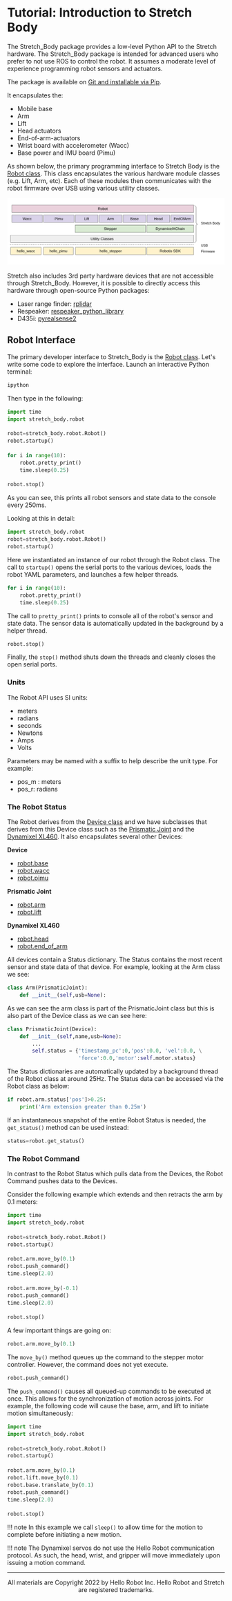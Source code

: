 # Tutorial: Introduction to Stretch Body
The Stretch_Body package provides a low-level Python API to the Stretch hardware.  The Stretch_Body package is intended for advanced users who prefer to not use ROS to control the robot. It assumes a moderate level of experience programming robot sensors and actuators.

The package is available on [Git and installable via Pip](https://github.com/hello-robot/stretch_body).

It encapsulates the:

* Mobile base 
* Arm 
* Lift 
* Head actuators
* End-of-arm-actuators
* Wrist board with accelerometer (Wacc)
* Base power and IMU board (Pimu)

As shown below, the primary programming interface to Stretch Body is the [Robot class](https://github.com/hello-robot/stretch_body/blob/master/body/stretch_body/robot.py). This class encapsulates the various hardware module classes  (e.g. Lift, Arm, etc). Each of these modules then communicates with the robot firmware over USB using various utility classes.

![alt_text](images/stretch_body_overview.png "image_tooltip")

Stretch also includes 3rd party hardware devices that are not accessible through Stretch_Body. However, it is possible to directly access this hardware through open-source Python packages:

* Laser range finder:  [rplidar](https://github.com/SkoltechRobotics/rplidar)
* Respeaker: [respeaker_python_library](https://github.com/respeaker/respeaker_python_library)
* D435i: [pyrealsense2](https://pypi.org/project/pyrealsense2/)


## Robot Interface

The primary developer interface to  Stretch_Body is the [Robot class](https://github.com/hello-robot/stretch_body/blob/master/body/stretch_body/robot.py).  Let's write some code to explore the interface. Launch an interactive Python terminal:

```{.bash .shell-prompt}
ipython
```

Then type in the following:

```python linenums="1"
import time
import stretch_body.robot

robot=stretch_body.robot.Robot()
robot.startup()

for i in range(10):
	robot.pretty_print()
	time.sleep(0.25)
	
robot.stop()

```

As you can see, this prints all robot sensors and state data to the console every 250ms. 



Looking at this in detail:

```python linenums="4"
import stretch_body.robot
robot=stretch_body.robot.Robot()
robot.startup()
```

Here we instantiated an instance of our robot through the Robot class. The call to `startup()` opens the serial ports to the various devices, loads the robot YAML parameters, and launches a few helper threads.

```python linenums="7"
for i in range(10):
	robot.pretty_print()
	time.sleep(0.25)
```

The call to `pretty_print()` prints to console all of the robot's sensor and state data. The sensor data is automatically updated in the background by a helper thread.

```python linenums="11"
robot.stop()
```

Finally, the `stop()` method shuts down the threads and cleanly closes the open serial ports.

### Units

The Robot API uses SI units:

* meters
* radians
* seconds
* Newtons
* Amps
* Volts

Parameters may be named with a suffix to help describe the unit type. For example:

* pos_m : meters
* pos_r: radians

### The Robot Status

The Robot derives from the [Device class](https://github.com/hello-robot/stretch_body/blob/master/body/stretch_body/device.py) and we have subclasses that derives from this Device class such as the [Prismatic Joint](https://github.com/hello-robot/stretch_body/blob/master/body/stretch_body/prismatic_joint.py) and the [Dynamixel XL460](https://github.com/hello-robot/stretch_body/blob/master/body/stretch_body/dynamixel_hello_XL430.py). It also encapsulates several other Devices:

**Device**
* [robot.base](https://github.com/hello-robot/stretch_body/blob/master/body/stretch_body/base.py)
* [robot.wacc](https://github.com/hello-robot/stretch_body/blob/master/body/stretch_body/wacc.py)
* [robot.pimu](https://github.com/hello-robot/stretch_body/blob/master/body/stretch_body/pimu.py)

**Prismatic Joint**
* [robot.arm](https://github.com/hello-robot/stretch_body/blob/master/body/stretch_body/arm.py)
* [robot.lift](https://github.com/hello-robot/stretch_body/blob/master/body/stretch_body/lift.py)

**Dynamixel XL460**
* [robot.head](https://github.com/hello-robot/stretch_body/blob/master/body/stretch_body/head.py)
* [robot.end_of_arm](https://github.com/hello-robot/stretch_body/blob/master/body/stretch_body/end_of_arm.py)

All devices contain a Status dictionary. The Status contains the most recent sensor and state data of that device. For example, looking at the Arm class we see:

```python
class Arm(PrismaticJoint):
    def __init__(self,usb=None):
```
As we can see the arm class is part of the PrismaticJoint class but this is also part of the Device class as we can see here:

```python
class PrismaticJoint(Device):
    def __init__(self,name,usb=None):
        ...
		self.status = {'timestamp_pc':0,'pos':0.0, 'vel':0.0, \
                       'force':0.0,'motor':self.motor.status}
```

The Status dictionaries are automatically updated by a background thread of the Robot class at around 25Hz. The Status data can be accessed via the Robot class as below:

```python
if robot.arm.status['pos']>0.25:
    print('Arm extension greater than 0.25m')
```

If an instantaneous snapshot of the entire Robot Status is needed, the `get_status()` method can be used instead:

```python
status=robot.get_status()
```

### The Robot Command

In contrast to the Robot Status which pulls data from the Devices, the Robot Command pushes data to the Devices.

Consider the following example which extends and then retracts the arm by 0.1 meters:

```python linenums="1"
import time
import stretch_body.robot

robot=stretch_body.robot.Robot()
robot.startup()

robot.arm.move_by(0.1)
robot.push_command()
time.sleep(2.0) 

robot.arm.move_by(-0.1)
robot.push_command()
time.sleep(2.0)
	
robot.stop()
```

A few important things are going on:

```python linenums="7"
robot.arm.move_by(0.1)
```

The `move_by()` method queues up the command to the stepper motor controller. However, the command does not yet execute.

```python linenums="8"
robot.push_command()
```

The `push_command()` causes all queued-up commands to be executed at once. This allows for the synchronization of motion across joints. For example, the following code will cause the base, arm, and lift to initiate motion simultaneously:

```python linenums="1"
import time
import stretch_body.robot

robot=stretch_body.robot.Robot()
robot.startup()

robot.arm.move_by(0.1)
robot.lift.move_by(0.1)
robot.base.translate_by(0.1)
robot.push_command()
time.sleep(2.0)
	
robot.stop()
```

!!! note
	In this example we call `sleep()` to allow time for the motion to complete before initiating a new motion.

!!! note
	The Dynamixel servos do not use the Hello Robot communication protocol. As such, the head, wrist, and gripper will move immediately upon issuing a motion command. 

------
<div align="center"> All materials are Copyright 2022 by Hello Robot Inc. Hello Robot and Stretch are registered trademarks.</div>
